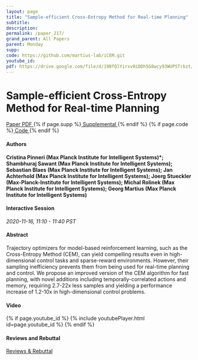 ```yaml
---
layout: page
title: "Sample-efficient Cross-Entropy Method for Real-time Planning"
subtitle: 
description:
permalink: /paper_217/
grand_parent: All Papers
parent: Monday
supp: 
code: https://github.com/martius-lab/iCEM.git
youtube_id: 
pdf: https://drive.google.com/file/d/19BfQlYirxv0iDDh5G8wcy93WUPSTrkzt/view
---
```


# Sample-efficient Cross-Entropy Method for Real-time Planning

<a href="https://drive.google.com/file/d/19BfQlYirxv0iDDh5G8wcy93WUPSTrkzt/view" target="_blank" rel="noopener noreferrer" class="btn btn-blue"><i class="fa fa-file-text-o" aria-hidden="true"></i> Paper PDF </a> {% if page.supp %}<a href="" target="_blank" rel="noopener noreferrer" class="btn btn-green"><i class="fa fa-file-text-o" aria-hidden="true"></i> Supplemental </a>{% endif %} {% if page.code %}<a href="https://github.com/martius-lab/iCEM.git" target="_blank" rel="noopener noreferrer" class="btn"><i class="fa fa-github" aria-hidden="true"></i> Code </a>{% endif %} 

#### Authors
**Cristina Pinneri (Max Planck Institute for Intelligent Systems)*; Shambhuraj Sawant (Max Planck Institute for Intelligent Systems); Sebastian Blaes (Max Planck Institute for Intelligent Systems); Jan Achterhold (Max Planck Institute for Intelligent Systems); Joerg Stueckler (Max-Planck-Institute for Intelligent Systems); Michal Rolinek (Max Planck Institute for Intelligent Systems); Georg Martius (Max Planck Institute for Intelligent Systems)**

#### Interactive Session
*2020-11-16, 11:10 - 11:40 PST* 

#### Abstract
Trajectory optimizers for model-based reinforcement learning, such as the  Cross-Entropy Method (CEM), can yield compelling results even in high-dimensional control tasks and sparse-reward environments.
However, their sampling inefficiency prevents them from being used for real-time planning and control.
We propose an improved version of the CEM algorithm for fast planning, with novel additions including temporally-correlated actions and memory,
requiring 2.7-22x less samples and yielding a performance increase of 1.2-10x in high-dimensional control problems.

#### Video
{% if page.youtube_id %}
{% include youtubePlayer.html id=page.youtube_id %}
{% endif %}

#### Reviews and Rebuttal
<a href="https://drive.google.com/file/d/1TLUeIzAm6doHMSff1F22lfiz3awU7K9O/view" target="_blank" rel="noopener noreferrer" class="btn btn-purple"><i class="fa fa-pencil-square-o" aria-hidden="true"></i> Reviews & Rebuttal </a>

